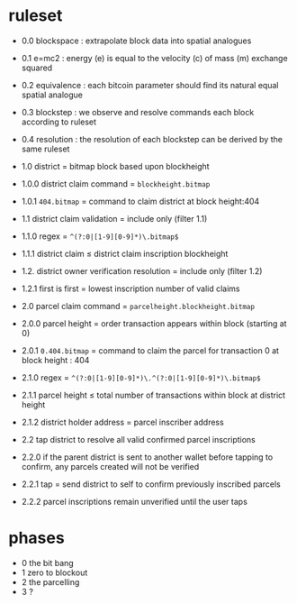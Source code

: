 # ruleset

- 0.0 blockspace : extrapolate block data into spatial analogues
- 0.1 e=mc2 : energy (e) is equal to the velocity (c) of mass (m) exchange squared
- 0.2 equivalence : each bitcoin parameter should find its natural equal spatial analogue
- 0.3 blockstep : we observe and resolve commands each block according to ruleset
- 0.4 resolution : the resolution of each blockstep can be derived by the same ruleset

- 1.0 district = bitmap block based upon blockheight
- 1.0.0 district claim command = `blockheight.bitmap`
- 1.0.1 `404.bitmap` = command to claim district at block height:404
- 1.1 district claim validation = include only (filter 1.1)
- 1.1.0 regex =  `^(?:0|[1-9][0-9]*)\.bitmap$`
- 1.1.1 district claim ≤ district claim inscription blockheight
- 1.2. district owner verification resolution = include only (filter 1.2)
- 1.2.1 first is first = lowest inscription number of valid claims

- 2.0 parcel claim command = `parcelheight.blockheight.bitmap`
- 2.0.0 parcel height = order transaction appears within block (starting at 0)
- 2.0.1 `0.404.bitmap` = command to claim the parcel for transaction 0 at block height : 404
- 2.1.0 regex = `^(?:0|[1-9][0-9]*)\.^(?:0|[1-9][0-9]*)\.bitmap$`
- 2.1.1 parcel height ≤ total number of transactions within block at district height
- 2.1.2 district holder address = parcel inscriber address
- 2.2 tap district to resolve all valid confirmed parcel inscriptions
- 2.2.0 if the parent district is sent to another wallet before tapping to confirm, any parcels created will not be verified
- 2.2.1 tap = send district to self to confirm previously inscribed parcels
- 2.2.2 parcel inscriptions remain unverified until the user taps

# phases

- 0 the bit bang
- 1  zero to blockout
- 2 the parcelling
- 3 ?
